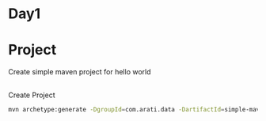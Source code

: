 # Day1

# Project
Create simple maven project for hello world

##
Create Project

```bash
mvn archetype:generate -DgroupId=com.arati.data -DartifactId=simple-maven-app2 -DarchetypeArtifactId=maven-archetype-quickstart -DinteractiveMode=false
```